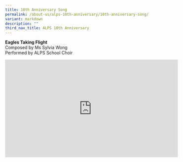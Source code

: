 ```yaml
---
title: 10th Anniversary Song
permalink: /about-us/alps-10th-anniversary/10th-anniversary-song/
variant: markdown
description: ""
third_nav_title: ALPS 10th Anniversary
---
```

**Eagles Taking Flight**
<br> Composed by Ms Sylvia Wong <br> Performed by ALPS School Choir

<iframe allowfullscreen="" allow="accelerometer; autoplay; clipboard-write; encrypted-media; gyroscope; picture-in-picture; web-share" frameborder="0" title="YouTube video player" src="https://www.youtube.com/embed/6FKYdiU3ACw?si=8PGDoxbhqssMvEwi" height="315" width="560"></iframe>